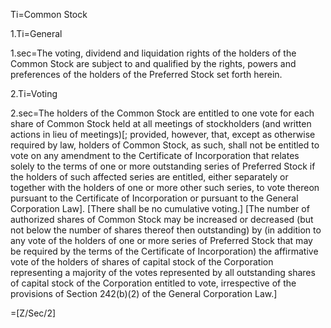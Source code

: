 Ti=Common Stock

1.Ti=General

1.sec=The voting, dividend and liquidation rights of the holders of the Common Stock are subject to and qualified by the rights, powers and preferences of the holders of the Preferred Stock set forth herein.

2.Ti=Voting

2.sec=The holders of the Common Stock are entitled to one vote for each share of Common Stock held at all meetings of stockholders (and written actions in lieu of meetings)[; provided, however, that, except as otherwise required by law, holders of Common Stock, as such, shall not be entitled to vote on any amendment to the Certificate of Incorporation that relates solely to the terms of one or more outstanding series of Preferred Stock if the holders of such affected series are entitled, either separately or together with the holders of one or more other such series, to vote thereon pursuant to the Certificate of Incorporation or pursuant to the General Corporation Law].  [There shall be no cumulative voting.]  [The number of authorized shares of Common Stock may be increased or decreased (but not below the number of shares thereof then outstanding) by (in addition to any vote of the holders of one or more series of Preferred Stock that may be required by the terms of the Certificate of Incorporation) the affirmative vote of the holders of shares of capital stock of the Corporation representing a majority of the votes represented by all outstanding shares of capital stock of the Corporation entitled to vote, irrespective of the provisions of Section 242(b)(2) of the General Corporation Law.]

=[Z/Sec/2]
